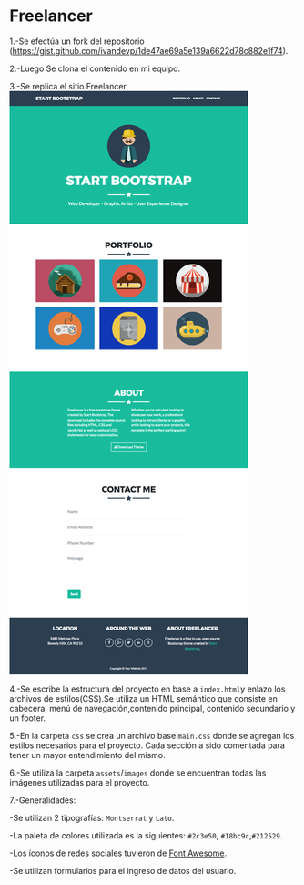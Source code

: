 # Freelancer

1.-Se efectúa un fork del repositorio (https://gist.github.com/ivandevp/1de47ae69a5e139a6622d78c882e1f74).

2.-Luego Se clona el contenido en mi equipo.

3.-Se replica el sitio Freelancer ![Freelancer Website](docs/fullpage.png)

4.-Se escribe la estructura del proyecto en base a `index.html`y enlazo los archivos de estilos(CSS).Se utiliza un HTML semántico que consiste en cabecera, menú de navegación,contenido principal, contenido secundario y un footer.

5.-En la carpeta `css` se crea un archivo base `main.css` donde se agregan los
  estilos necesarios para el proyecto. Cada sección a sido comentada para tener un mayor entendimiento del mismo.

6.-Se utiliza la carpeta `assets`/`images` donde se encuentran todas las imágenes utilizadas para el proyecto.

7.-Generalidades:

-Se utilizan 2 tipografías: `Montserrat` y `Lato`.

-La paleta de colores utilizada es la siguientes: `#2c3e50`, `#18bc9c`,`#212529`.

-Los íconos de redes sociales tuvieron de [Font Awesome](http://fontawesome.io/).

-Se utilizan formularios para el ingreso de datos del usuario.

